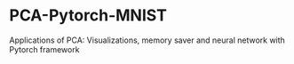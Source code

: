 # PCA-Pytorch-MNIST
Applications of PCA: Visualizations, memory saver and neural network with Pytorch framework
